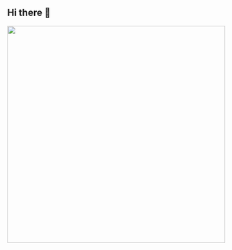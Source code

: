 ## Hi there 👋
<img src="https://github-readme-stats.vercel.app/api?username=miracleEverywhere&show_icons=true&number_format=long&border_radius=20&rank_icon=percentile&ring_color=75C3FD" width=500 />
